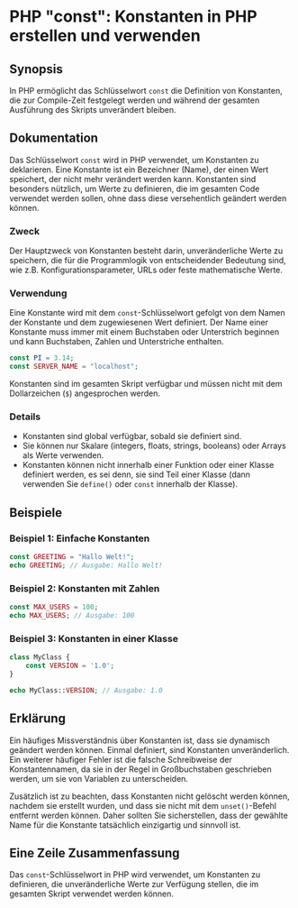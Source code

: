 <!--
Meta Description: # PHP "const": Konstanten in PHP erstellen und verwenden ## Synopsis In PHP ermöglicht das Schlüsselwort `const` die Definition von Konstanten, die zu...
Meta Keywords: konstanten, const, werden, der, sie
-->

# PHP "const": Konstanten in PHP erstellen und verwenden

## Synopsis
In PHP ermöglicht das Schlüsselwort `const` die Definition von Konstanten, die zur Compile-Zeit festgelegt werden und während der gesamten Ausführung des Skripts unverändert bleiben.

## Dokumentation
Das Schlüsselwort `const` wird in PHP verwendet, um Konstanten zu deklarieren. Eine Konstante ist ein Bezeichner (Name), der einen Wert speichert, der nicht mehr verändert werden kann. Konstanten sind besonders nützlich, um Werte zu definieren, die im gesamten Code verwendet werden sollen, ohne dass diese versehentlich geändert werden können.

### Zweck
Der Hauptzweck von Konstanten besteht darin, unveränderliche Werte zu speichern, die für die Programmlogik von entscheidender Bedeutung sind, wie z.B. Konfigurationsparameter, URLs oder feste mathematische Werte.

### Verwendung
Eine Konstante wird mit dem `const`-Schlüsselwort gefolgt von dem Namen der Konstante und dem zugewiesenen Wert definiert. Der Name einer Konstante muss immer mit einem Buchstaben oder Unterstrich beginnen und kann Buchstaben, Zahlen und Unterstriche enthalten.

```php
const PI = 3.14;
const SERVER_NAME = "localhost";
```

Konstanten sind im gesamten Skript verfügbar und müssen nicht mit dem Dollarzeichen (`$`) angesprochen werden.

### Details
- Konstanten sind global verfügbar, sobald sie definiert sind.
- Sie können nur Skalare (integers, floats, strings, booleans) oder Arrays als Werte verwenden.
- Konstanten können nicht innerhalb einer Funktion oder einer Klasse definiert werden, es sei denn, sie sind Teil einer Klasse (dann verwenden Sie `define()` oder `const` innerhalb der Klasse).

## Beispiele
### Beispiel 1: Einfache Konstanten
```php
const GREETING = "Hallo Welt!";
echo GREETING; // Ausgabe: Hallo Welt!
```

### Beispiel 2: Konstanten mit Zahlen
```php
const MAX_USERS = 100;
echo MAX_USERS; // Ausgabe: 100
```

### Beispiel 3: Konstanten in einer Klasse
```php
class MyClass {
    const VERSION = '1.0';
}

echo MyClass::VERSION; // Ausgabe: 1.0
```

## Erklärung
Ein häufiges Missverständnis über Konstanten ist, dass sie dynamisch geändert werden können. Einmal definiert, sind Konstanten unveränderlich. Ein weiterer häufiger Fehler ist die falsche Schreibweise der Konstantennamen, da sie in der Regel in Großbuchstaben geschrieben werden, um sie von Variablen zu unterscheiden.

Zusätzlich ist zu beachten, dass Konstanten nicht gelöscht werden können, nachdem sie erstellt wurden, und dass sie nicht mit dem `unset()`-Befehl entfernt werden können. Daher sollten Sie sicherstellen, dass der gewählte Name für die Konstante tatsächlich einzigartig und sinnvoll ist.

## Eine Zeile Zusammenfassung
Das `const`-Schlüsselwort in PHP wird verwendet, um Konstanten zu definieren, die unveränderliche Werte zur Verfügung stellen, die im gesamten Skript verwendet werden können.